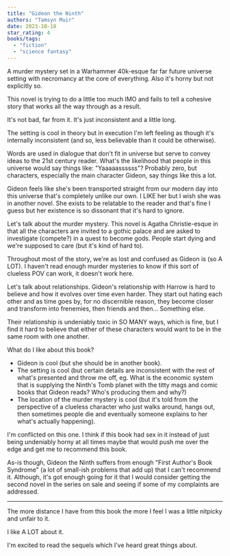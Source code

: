 ```yaml
---
title: "Gideon the Ninth"
authors: "Tamsyn Muir"
date: 2023-10-18
star_rating: 4
books/tags:
  - "fiction"
  - "science fantasy"
---
```


A murder mystery set in a Warhammer 40k-esque far far future universe setting
with necromancy at the core of everything. Also it's horny but not explicitly
so.

This novel is trying to do a little too much IMO and fails to tell a cohesive
story that works all the way through as a result.

It's not bad, far from it. It's just inconsistent and a little long.

<!--more-->

The setting is cool in theory but in execution I'm left feeling as though it's
internally inconsistent (and so, less believable than it could be otherwise).

Words are used in dialogue that don't fit in universe but serve to convey ideas
to the 21st century reader. What's the likelihood that people in this universe
would say things like: "Yaaaaassssss"? Probably zero, but characters, especially
the main character Gideon, say things like this a lot.

Gideon feels like she's been transported straight from our modern day into this
universe that's completely unlike our own. I LIKE her but I wish she was in
another novel. She exists to be relatable to the reader and that's fine I guess
but her existence is so dissonant that it's hard to ignore.

Let's talk about the murder mystery. This novel is Agatha Christie-esque in that
all the characters are invited to a gothic palace and are asked to investigate
(compete?) in a quest to become gods. People start dying and we're supposed to
care (but it's kind of hard to).

Throughout most of the story, we're as lost and confused as Gideon is (so A
LOT). I haven't read enough murder mysteries to know if this sort of clueless
POV can work, it doesn't work here.

Let's talk about relationships. Gideon's relationship with Harrow is hard to
believe and how it evolves over time even harder. They start out hating each
other and as time goes by, for no discernible reason, they become closer and
transform into frenemies, then friends and then... Something else.

Their relationship is undeniably toxic in SO MANY ways, which is fine, but I
find it hard to believe that either of these characters would want to be in the
same room with one another.

What do I like about this book?

- Gideon is cool (but she should be in another book).
- The setting is cool (but certain details are inconsistent with the rest of
  what's presented and throw me off, eg. What is the economic system that is
  supplying the Ninth's Tomb planet with the titty mags and comic books that
  Gideon reads? Who's producing them and why?)
- The location of the murder mystery is cool (but it's told from the perspective
  of a clueless character who just walks around, hangs out, then sometimes
  people die and eventually someone explains to her what's actually happening).

I'm conflicted on this one. I think if this book had sex in it instead of just
being undeniably horny at all times maybe that would push me over the edge and
get me to recommend this book.

As-is though, Gideon the Ninth suffers from enough "First Author's Book
Syndrome" (a lot of small-ish problems that add up) that I can't recommend it.
Although, it's got enough going for it that I would consider getting the second
novel in the series on sale and seeing if some of my complaints are addressed.

---

The more distance I have from this book the more I feel I was a little nitpicky
and unfair to it.

I like A LOT about it.

I'm excited to read the sequels which I've heard great things about.
